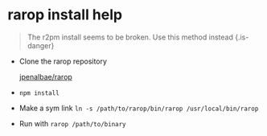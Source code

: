 # rarop install help

> The r2pm install seems to be broken. Use this method instead {.is-danger}

- Clone the rarop repository

  [jpenalbae/rarop](https://github.com/jpenalbae/rarop)

- `npm install`
- Make a sym link `ln -s /path/to/rarop/bin/rarop /usr/local/bin/rarop`
- Run with `rarop /path/to/binary`